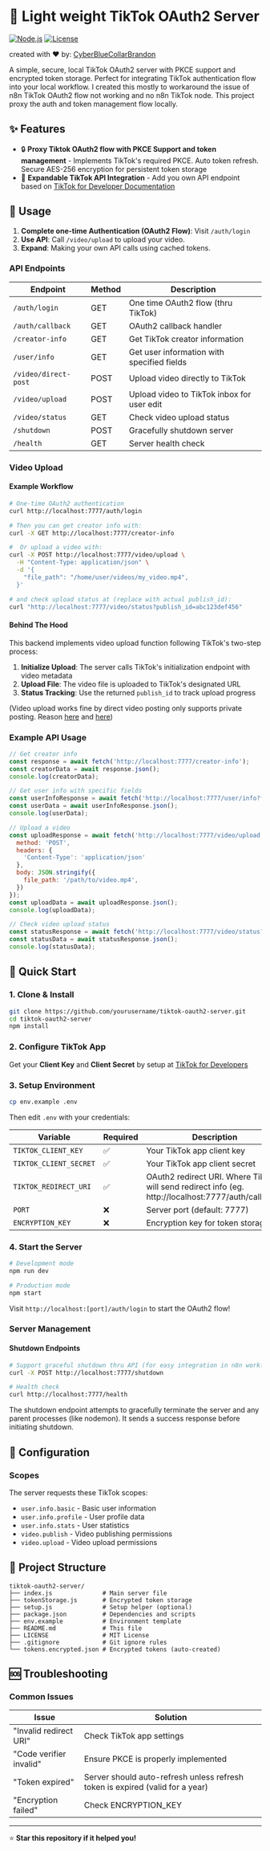 # 🚀 Light weight TikTok OAuth2 Server 
[![Node.js](https://img.shields.io/badge/Node.js-18.x-green.svg)](https://nodejs.org/)
[![License](https://img.shields.io/badge/License-MIT-blue.svg)](LICENSE)

created with ❤️ by: [CyberBlueCollarBrandon](https://linktr.ee/CyberBlueCollarBrandon)

A simple, secure, local TikTok OAuth2 server with PKCE support and encrypted token storage. Perfect for integrating TikTok authentication flow into your local workflow.
I created this mostly to workaround the issue of n8n TikTok OAuth2 flow not working and no n8n TikTok node. This project proxy the auth and token management flow locally. 

## ✨ Features

- 🔒 **Proxy Tiktok OAuth2 flow with PKCE Support and token management** - Implements TikTok's required PKCE. Auto token refresh. Secure AES-256 encryption for persistent token storage
- 📱 **Expandable TikTok API Integration** - Add you own API endpoint based on [TikTok for Developer Documentation](https://developers.tiktok.com/doc/overview)

## 📖 Usage

1. **Complete one-time Authentication (OAuth2 Flow)**: Visit `/auth/login`
2. **Use API**: Call `/video/upload` to upload your video. 
3. **Expand**: Making your own API calls using cached tokens. 

### API Endpoints

| Endpoint | Method | Description |
|----------|--------|-------------|
| `/auth/login` | GET | One time OAuth2 flow (thru TikTok) |
| `/auth/callback` | GET | OAuth2 callback handler |
| `/creator-info` | GET | Get TikTok creator information |
| `/user/info` | GET | Get user information with specified fields |
| `/video/direct-post` | POST | Upload video directly to TikTok |
| `/video/upload` | POST | Upload video to TikTok inbox for user edit |
| `/video/status` | GET | Check video upload status |
| `/shutdown` | POST | Gracefully shutdown server |
| `/health` | GET | Server health check |


### Video Upload

#### Example Workflow

```bash
# One-time OAuth2 authentication
curl http://localhost:7777/auth/login

# Then you can get creator info with: 
curl -X GET http://localhost:7777/creator-info

#  Or upload a video with:
curl -X POST http://localhost:7777/video/upload \
  -H "Content-Type: application/json" \
  -d '{
    "file_path": "/home/user/videos/my_video.mp4",
  }'

# and check upload status at (replace with actual publish_id):
curl "http://localhost:7777/video/status?publish_id=abc123def456"
```

#### Behind The Hood

This backend implements video upload function following TikTok's two-step process:

1. **Initialize Upload**: The server calls TikTok's initialization endpoint with video metadata
2. **Upload File**: The video file is uploaded to TikTok's designated URL
3. **Status Tracking**: Use the returned `publish_id` to track upload progress

(Video upload works fine by direct video posting only supports private posting. Reason [here](https://community.n8n.io/t/http-request-node-not-sending-authorization-header-despite-selecting-connected-oauth2-credential-tiktok-api/99963/4) and [here](https://developers.tiktok.com/doc/content-sharing-guidelines#:~:text=Not%20acceptable%3A%20A%20utility%20tool%20to%20help%20upload%20contents%20to%20the%20account(s)%20you%20or%20your%20team%20manages.%20%E2%9D%8C))


### Example API Usage

```javascript
// Get creator info
const response = await fetch('http://localhost:7777/creator-info');
const creatorData = await response.json();
console.log(creatorData);

// Get user info with specific fields
const userInfoResponse = await fetch('http://localhost:7777/user/info?fields=open_id,union_id,avatar_url,display_name,bio_description');
const userData = await userInfoResponse.json();
console.log(userData);

// Upload a video
const uploadResponse = await fetch('http://localhost:7777/video/upload', {
  method: 'POST',
  headers: {
    'Content-Type': 'application/json'
  },
  body: JSON.stringify({
    file_path: '/path/to/video.mp4',
  })
});
const uploadData = await uploadResponse.json();
console.log(uploadData);

// Check video upload status
const statusResponse = await fetch('http://localhost:7777/video/status?publish_id=abc123def456');
const statusData = await statusResponse.json();
console.log(statusData);
```



## 🚀 Quick Start

### 1. Clone & Install

```bash
git clone https://github.com/yourusername/tiktok-oauth2-server.git
cd tiktok-oauth2-server
npm install
```

### 2. Configure TikTok App

Get your **Client Key** and **Client Secret** by setup at [TikTok for Developers](https://developers.tiktok.com/) 


### 3. Setup Environment

```bash
cp env.example .env
```
Then edit `.env` with your credentials:

| Variable | Required | Description |
|----------|----------|-------------|
| `TIKTOK_CLIENT_KEY` | ✅ | Your TikTok app client key |
| `TIKTOK_CLIENT_SECRET` | ✅ | Your TikTok app client secret |
| `TIKTOK_REDIRECT_URI` | ✅ | OAuth2 redirect URI. Where TikTok will send redirect info (eg. http://localhost:7777/auth/callback) |
| `PORT` | ❌ | Server port (default: 7777) |
| `ENCRYPTION_KEY` | ❌ | Encryption key for token storage |


### 4. Start the Server

```bash
# Development mode
npm run dev

# Production mode
npm start
```

Visit `http://localhost:[port]/auth/login` to start the OAuth2 flow!


### Server Management

#### Shutdown Endpoints

```bash
# Support graceful shutdown thru API (for easy integration in n8n workflow)
curl -X POST http://localhost:7777/shutdown

# Health check
curl http://localhost:7777/health
```

The shutdown endpoint attempts to gracefully terminate the server and any parent processes (like nodemon). It sends a success response before initiating shutdown.


## 🔧 Configuration

### Scopes

The server requests these TikTok scopes:
- `user.info.basic` - Basic user information
- `user.info.profile` - User profile data
- `user.info.stats` - User statistics
- `video.publish` - Video publishing permissions
- `video.upload` - Video upload permissions


## 📁 Project Structure

```
tiktok-oauth2-server/
├── index.js              # Main server file
├── tokenStorage.js       # Encrypted token storage
├── setup.js              # Setup helper (optional)
├── package.json          # Dependencies and scripts
├── env.example           # Environment template
├── README.md             # This file
├── LICENSE               # MIT License
├── .gitignore            # Git ignore rules
└── tokens.encrypted.json # Encrypted tokens (auto-created)
```

## 🆘 Troubleshooting

### Common Issues

| Issue | Solution |
|-------|----------|
| "Invalid redirect URI" | Check TikTok app settings |
| "Code verifier invalid" | Ensure PKCE is properly implemented |
| "Token expired" | Server should auto-refresh unless refresh token is expired (valid for a year) |
| "Encryption failed" | Check ENCRYPTION_KEY |


---

⭐ **Star this repository if it helped you!** 